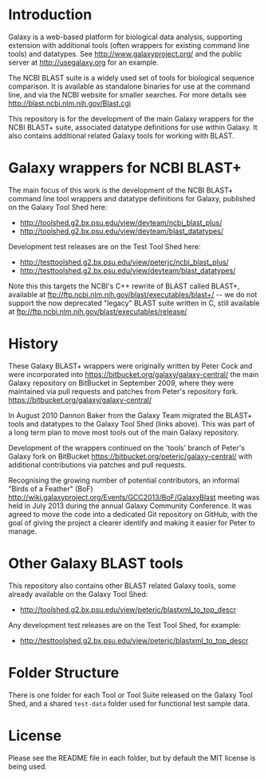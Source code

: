 Introduction
============

Galaxy is a web-based platform for biological data analysis, supporting
extension with additional tools (often wrappers for existing command line
tools) and datatypes. See http://www.galaxyproject.org/ and the public
server at http://usegalaxy.org for an example.

The NCBI BLAST suite is a widely used set of tools for biological sequence
comparison. It is available as standalone binaries for use at the command
line, and via the NCBI website for smaller searches. For more details see
http://blast.ncbi.nlm.nih.gov/Blast.cgi

This repository is for the development of the main Galaxy wrappers for the
NCBI BLAST+ suite, associated datatype definitions for use within Galaxy.
It also contains additional related Galaxy tools for working with BLAST.


Galaxy wrappers for NCBI BLAST+	
===============================

The main focus of this work is the development of the NCBI BLAST+ command line
tool wrappers and datatype definitions for Galaxy, published on the Galaxy
Tool Shed here:
 - http://toolshed.g2.bx.psu.edu/view/devteam/ncbi_blast_plus/
 - http://toolshed.g2.bx.psu.edu/view/devteam/blast_datatypes/

Development test releases are on the Test Tool Shed here:
 - http://testtoolshed.g2.bx.psu.edu/view/peterjc/ncbi_blast_plus/
 - http://testtoolshed.g2.bx.psu.edu/view/devteam/blast_datatypes/

Note this this targets the NCBI's C++ rewrite of BLAST called BLAST+,
available at ftp://ftp.ncbi.nlm.nih.gov/blast/executables/blast+/ -- we
do not support the now deprecated "legacy" BLAST suite written in C, still
available at ftp://ftp.ncbi.nlm.nih.gov/blast/executables/release/


History
=======

These Galaxy BLAST+ wrappers were originally written by Peter Cock and were
incorporated into https://bitbucket.org/galaxy/galaxy-central/
the main Galaxy repository on BitBucket in September 2009, where they were
maintained via pull requests and patches from Peter's repository fork.
https://bitbucket.org/galaxy/galaxy-central/

In August 2010 Dannon Baker from the Galaxy Team migrated the BLAST+ tools
and datatypes to the Galaxy Tool Shed (links above). This was part of a long
term plan to move most tools out of the main Galaxy repository.

Development of the wrappers continued on the 'tools' branch of Peter's
Galaxy fork on BitBucket https://bitbucket.org/peterjc/galaxy-central/
with additional contributions via patches and pull requests.

Recognising the growing number of potential contributors, an informal "Birds
of a Feather" (BoF) http://wiki.galaxyproject.org/Events/GCC2013/BoF/GalaxyBlast
meeting was held in July 2013 during the annual Galaxy Community Conference.
It was agreed to move the code into a dedicated Git repository on GitHub,
with the goal of giving the project a clearer identify and making it easier
for Peter to manage.


Other Galaxy BLAST tools
========================

This repository also contains other BLAST related Galaxy tools, some already
available on the Galaxy Tool Shed:
 - http://toolshed.g2.bx.psu.edu/view/peterjc/blastxml_to_top_descr

Any development test releases are on the Test Tool Shed, for example:
 - http://testtoolshed.g2.bx.psu.edu/view/peterjc/blastxml_to_top_descr


Folder Structure
================

There is one folder for each Tool or Tool Suite released on the Galaxy Tool
Shed, and a shared `test-data` folder used for functional test sample data.


License
=======

Please see the README file in each folder, but by default the MIT license is
being used.
